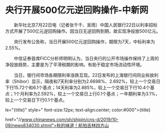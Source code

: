 # 央行开展500亿元逆回购操作-中新网

　　新华社北京7月22日电（记者张千千、吴雨）中国人民银行22日以利率招标方式开展了500亿元逆回购操作。因当日无逆回购到期，故实现净投放500亿元。

　　央行发布公告称，当日开展500亿元逆回购操作，期限为7天，中标利率为2.55%。

　　中信证券首席FICC分析师明明认为，当日央行的公开市场操作保持了上周的净投放趋势，主要是为了平滑税期的影响，有助于稳定市场流动性环境。

　　当日，银行间市场各期限利率涨跌互现。22日发布的上海银行间同业拆放利率（Shibor）显示，隔夜和7天利率分别为2.6698%、2.692%，较上一个交易日下行15.72个和6.1个基点；14天利率为2.885%，较上一个交易日下行10.4个基点；1个月利率为2.592%，较上一个交易日上行0.1个基点；一年期利率为3.1%，较上一个交易日下行0.1个基点。

le="{title}" style=" font-size:12px; text-align:center; color:#000">{title}

href="//www.chinanews.com/sh/shipin/cns-d/2019/10-09/news834030.shtml">秋的味道！航拍吉林四方山
